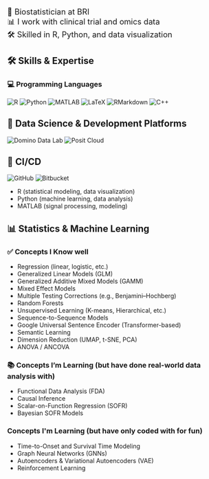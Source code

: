 <span style="font-size:1.3em;">🔬 Biostatistician at BRI</span>  
<span style="font-size:1.3em;">📊 I work with clinical trial and omics data</span>  
<span style="font-size:1.3em;">🛠️ Skilled in R, Python, and data visualization</span>



## 🛠 Skills & Expertise

### 💻 Programming Languages
![R](https://img.shields.io/badge/R-276DC3?logo=r&logoColor=white)
![Python](https://img.shields.io/badge/Python-3776AB?logo=python&logoColor=white)
![MATLAB](https://img.shields.io/badge/MATLAB-0076A8?logo=mathworks&logoColor=white)
![LaTeX](https://img.shields.io/badge/LaTeX-008080?logo=latex&logoColor=white)
![RMarkdown](https://img.shields.io/badge/RMarkdown-2C8EBB?logo=r&logoColor=white)
![C++](https://img.shields.io/badge/C++-00599C?logo=cplusplus&logoColor=white)

## 🧰 Data Science & Development Platforms

![Domino Data Lab](https://img.shields.io/badge/Domino%20Data%20Lab-1E1E1E?logo=data:image/png;base64,iVBORw0KGgoAAAANSUhEUgAAAA8AAAAOCAYAAAAvx8bAAAAACXBIWXMAAAsTAAALEwEAmpwYAAAAqUlEQVR4nGNgQANGAxIwpL9V4j9RxilPBwzEPwPxf0BOdRB1EjDqAgYQgUg7gJhkJ3wfw7GJziI0Axh+MCfQFYtMHMIIqjDAH4ZgJ0zYgwnGMDvwGK3TDiqB4jlA0QbwJIGAUIPqA0g8BNxAYjTAE2F8A2RTACmzYMg0b3AqEKkwH6U8QwnjMBsYwDZQ8wSTmBlWuwqkE0EYAwBKVsRJr4Gy1UAAAAASUVORK5CYII=)
![Posit Cloud](https://img.shields.io/badge/Posit%20Cloud-75AADB?logo=rstudio&logoColor=white)



## 🚀 CI/CD

![GitHub](https://img.shields.io/badge/GitHub-181717?logo=github&logoColor=white)
![Bitbucket](https://img.shields.io/badge/Bitbucket-0052CC?logo=bitbucket&logoColor=white)


- R (statistical modeling, data visualization)
- Python (machine learning, data analysis)
- MATLAB (signal processing, modeling)


## 📊 Statistics & Machine Learning

### ✅ Concepts I Know well
- Regression (linear, logistic, etc.)
- Generalized Linear Models (GLM)
- Generalized Additive Mixed Models (GAMM)
- Mixed Effect Models
- Multiple Testing Corrections (e.g., Benjamini–Hochberg)
- Random Forests
- Unsupervised Learning (K-means, Hierarchical, etc.)
- Sequence-to-Sequence Models
- Google Universal Sentence Encoder (Transformer-based)
- Semantic Learning
- Dimension Reduction (UMAP, t-SNE, PCA)
- ANOVA / ANCOVA

### 📚 Concepts I’m Learning (but have done real-world data analysis with)
- Functional Data Analysis (FDA)
- Causal Inference
- Scalar-on-Function Regression (SOFR)
- Bayesian SOFR Models

### Concepts I'm Learning (but have only coded with for fun)
- Time-to-Onset and Survival Time Modeling
- Graph Neural Networks (GNNs)
- Autoencoders & Variational Autoencoders (VAE)
- Reinforcement Learning


<!--
**kovala25/kovala25** is a ✨ _special_ ✨ repository because its `README.md` (this file) appears on your GitHub profile.

Here are some ideas to get you started:

- 🔭 I’m currently working on ...
- 🌱 I’m currently learning ...
- 👯 I’m looking to collaborate on ...
- 🤔 I’m looking for help with ...
- 💬 Ask me about ...
- 📫 How to reach me: ...
- 😄 Pronouns: ...
- ⚡ Fun fact: ...
-->
